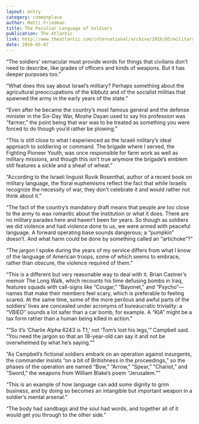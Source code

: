 ```yaml
---
layout: entry
category: commonplace
author: Matti Friedman
title: The Peculiar Language of Soldiers
publication: The Atlantic
link: http://www.theatlantic.com/international/archive/2016/05/military-jargon-idf/481092/
date: 2016-05-07
---
```


“The soldiers’ vernacular must provide words for things that civilians don’t need to describe, like grades of officers and kinds of weapons. But it has deeper purposes too.”

“What does this say about Israel’s military? Perhaps something about the agricultural preoccupations of the kibbutz and of the socialist militias that spawned the army in the early years of the state.”

“Even after he became the country’s most famous general and the defense minister in the Six-Day War, Moshe Dayan used to say his profession was “farmer,” the point being that war was to be treated as something you were forced to do though you’d rather be plowing.”

“This is still close to what I experienced as the Israeli military’s ideal approach to soldiering or command. The brigade where I served, the Fighting Pioneer Youth, was once responsible for farm work as well as military missions, and though this isn’t true anymore the brigade’s emblem still features a sickle and a sheaf of wheat.”

“According to the Israeli linguist Ruvik Rosenthal, author of a recent book on military language, the floral euphemisms reflect the fact that while Israelis recognize the necessity of war, they don’t celebrate it and would rather not think about it.”

“The fact of the country’s mandatory draft means that people are too close to the army to wax romantic about the institution or what it does. There are no military parades here and haven’t been for years. So though as soldiers we did violence and had violence done to us, we were armed with peaceful language. A forward operating base sounds dangerous; a “pumpkin” doesn’t. And what harm could be done by something called an “artichoke”?”

“The jargon I spoke during the years of my service differs from what I know of the language of American troops, some of which seems to embrace, rather than obscure, the violence required of them.”

“This is a different but very reasonable way to deal with it. Brian Castner’s memoir The Long Walk, which recounts his time defusing bombs in Iraq, features squads with call-signs like “Cougar,” “Bayonet,” and “Psycho”—names that make their members feel scary, which is preferable to feeling scared. At the same time, some of the more perilous and awful parts of the soldiers’ lives are concealed under acronyms of bureaucratic triviality: a “VBIED” sounds a lot safer than a car bomb, for example. A “KIA” might be a tax form rather than a human being killed in action.”

““So it’s ‘Charlie Alpha 6243 is T1,’ not ‘Tom’s lost his legs,’” Campbell said. “You need the jargon so that an 18-year-old can say it and not be overwhelmed by what he’s saying.””

“As Campbell’s fictional soldiers embark on an operation against insurgents, the commander insists “on a bit of Britishness in the proceedings,” so the phases of the operation are named “Bow,” “Arrow,” “Spear,” “Chariot,” and “Sword,” the weapons from William Blake’s poem “Jerusalem.””

“This is an example of how language can add some dignity to grim business, and by doing so becomes an intangible but important weapon in a soldier’s mental arsenal.”

“The body had sandbags and the soul had words, and together all of it would get you through to the other side.”
